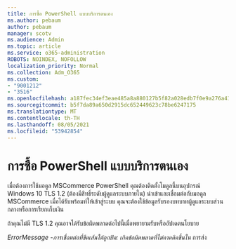 ```yaml
---
title: การซื้อ PowerShell แบบบริการตนเอง
ms.author: pebaum
author: pebaum
manager: scotv
ms.audience: Admin
ms.topic: article
ms.service: o365-administration
ROBOTS: NOINDEX, NOFOLLOW
localization_priority: Normal
ms.collection: Adm_O365
ms.custom:
- "9001212"
- "3516"
ms.openlocfilehash: a187fec34ef3eae485a8a880127b5f82a028edb7f0e9a276a41b5e33cad25ead
ms.sourcegitcommit: b5f7da89a650d2915dc652449623c78be6247175
ms.translationtype: MT
ms.contentlocale: th-TH
ms.lasthandoff: 08/05/2021
ms.locfileid: "53942854"
---
```

# <a name="self-service-purchase-of-powershell"></a>การซื้อ PowerShell แบบบริการตนเอง

เมื่อต้องการใช้มอดูล MSCommerce PowerShell คุณต้องติดตั้งโมดูลนี้บนอุปกรณ์ Windows 10 TLS 1.2 (ต้องมีสิทธิ์ระดับผู้ดูแลระบบภายใน)  นําเข้าและเชื่อมต่อกับมอดูล MSCommerce  เมื่อได้รับพร้อมท์ให้เข้าสู่ระบบ คุณจะต้องใช้ข้อมูลรับรองบทบาทผู้ดูแลระบบส่วนกลางหรือการเรียกเก็บเงิน  

ถ้าคุณไม่มี TLS 1.2 คุณอาจได้รับข้อผิดพลาดต่อไปนี้เมื่อพยายามรับหรืออัปเดตนโยบาย

*ErrorMessage -การเชื่อมต่อที่ขีดเส้นใต้ถูกปิด: เกิดข้อผิดพลาดที่ไม่คาดคิดขึ้นใน* การส่ง



